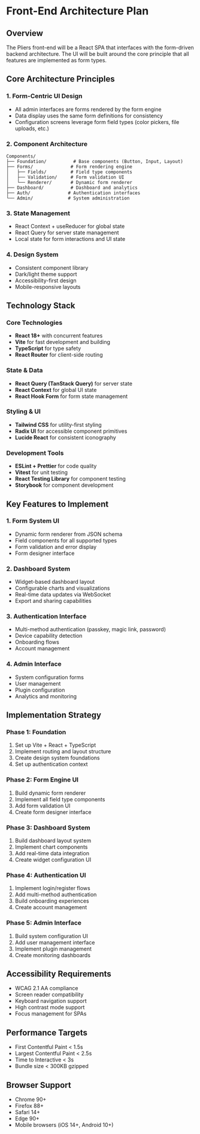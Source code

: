 # Front-End Architecture Plan

## Overview
The Pliers front-end will be a React SPA that interfaces with the form-driven backend architecture. The UI will be built around the core principle that all features are implemented as form types.

## Core Architecture Principles

### 1. Form-Centric UI Design
- All admin interfaces are forms rendered by the form engine
- Data display uses the same form definitions for consistency
- Configuration screens leverage form field types (color pickers, file uploads, etc.)

### 2. Component Architecture
```
Components/
├── Foundation/          # Base components (Button, Input, Layout)
├── Forms/              # Form rendering engine
│   ├── Fields/         # Field type components
│   ├── Validation/     # Form validation UI
│   └── Renderer/       # Dynamic form renderer
├── Dashboard/          # Dashboard and analytics
├── Auth/              # Authentication interfaces
└── Admin/             # System administration
```

### 3. State Management
- React Context + useReducer for global state
- React Query for server state management
- Local state for form interactions and UI state

### 4. Design System
- Consistent component library
- Dark/light theme support
- Accessibility-first design
- Mobile-responsive layouts

## Technology Stack

### Core Technologies
- **React 18+** with concurrent features
- **Vite** for fast development and building
- **TypeScript** for type safety
- **React Router** for client-side routing

### State & Data
- **React Query (TanStack Query)** for server state
- **React Context** for global UI state
- **React Hook Form** for form state management

### Styling & UI
- **Tailwind CSS** for utility-first styling
- **Radix UI** for accessible component primitives
- **Lucide React** for consistent iconography

### Development Tools
- **ESLint + Prettier** for code quality
- **Vitest** for unit testing
- **React Testing Library** for component testing
- **Storybook** for component development

## Key Features to Implement

### 1. Form System UI
- Dynamic form renderer from JSON schema
- Field components for all supported types
- Form validation and error display
- Form designer interface

### 2. Dashboard System
- Widget-based dashboard layout
- Configurable charts and visualizations
- Real-time data updates via WebSocket
- Export and sharing capabilities

### 3. Authentication Interface
- Multi-method authentication (passkey, magic link, password)
- Device capability detection
- Onboarding flows
- Account management

### 4. Admin Interface
- System configuration forms
- User management
- Plugin configuration
- Analytics and monitoring

## Implementation Strategy

### Phase 1: Foundation
1. Set up Vite + React + TypeScript
2. Implement routing and layout structure
3. Create design system foundations
4. Set up authentication context

### Phase 2: Form Engine UI
1. Build dynamic form renderer
2. Implement all field type components
3. Add form validation UI
4. Create form designer interface

### Phase 3: Dashboard System
1. Build dashboard layout system
2. Implement chart components
3. Add real-time data integration
4. Create widget configuration UI

### Phase 4: Authentication UI
1. Implement login/register flows
2. Add multi-method authentication
3. Build onboarding experiences
4. Create account management

### Phase 5: Admin Interface
1. Build system configuration UI
2. Add user management interface
3. Implement plugin management
4. Create monitoring dashboards

## Accessibility Requirements
- WCAG 2.1 AA compliance
- Screen reader compatibility
- Keyboard navigation support
- High contrast mode support
- Focus management for SPAs

## Performance Targets
- First Contentful Paint < 1.5s
- Largest Contentful Paint < 2.5s
- Time to Interactive < 3s
- Bundle size < 300KB gzipped

## Browser Support
- Chrome 90+
- Firefox 88+
- Safari 14+
- Edge 90+
- Mobile browsers (iOS 14+, Android 10+)